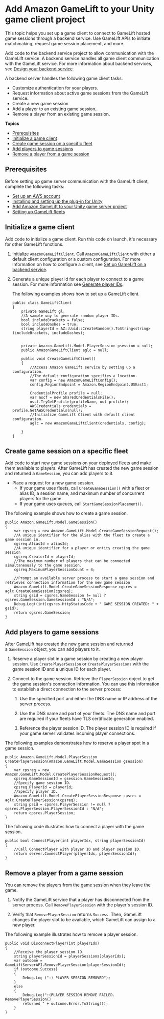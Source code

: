 # Add Amazon GameLift to your Unity game client project<a name="integration-unity-client"></a>

This topic helps you set up a game client to connect to GameLift hosted game sessions through a backend service\. Use GameLift APIs to initiate matchmaking, request game session placement, and more\. 

Add code to the backend service project to allow communication with the GameLift service\. A backend service handles all game client communication with the GameLift service\. For more information about backend services, see [Design your backend service](gamelift_quickstart_customservers_designbackend.md)\.

 A backend server handles the following game client tasks: 
+ Customize authentication for your players\. 
+ Request information about active game sessions from the GameLift service\.
+ Create a new game session\.
+ Add a player to an existing game session\.\.
+ Remove a player from an existing game session\.

**Topics**
+ [Prerequisites](#integration-unity-client-prereq)
+ [Initialize a game client](#integration-unity-client-initialize)
+ [Create game session on a specific fleet](#integration-unity-client-game-session)
+ [Add players to game sessions](#integration-unity-client-add-player)
+ [Remove a player from a game session](#integration-unity-client-remove-player)

## Prerequisites<a name="integration-unity-client-prereq"></a>

Before setting up game server communication with the GameLift client, complete the following tasks: 
+ [Set up an AWS account](setting-up-aws-login.md)
+ [Installing and setting up the plug\-in for Unity](unity-plug-in-install.md)
+ [Add Amazon GameLift to your Unity game server project](integration-unity-server.md)
+ [Setting up GameLift fleets](fleets-intro.md)

## Initialize a game client<a name="integration-unity-client-initialize"></a>

Add code to initialize a game client\. Run this code on launch, it's necessary for other GameLift functions\. 

1. Initialize `AmazonGameLiftClient`\. Call `AmazonGameLiftClient` with either a default client configuration or a custom configuration\. For more information on how to configure a client, see [Set up GameLift on a backend service](gamelift-sdk-client-api.md#gamelift-sdk-client-api-initialize)\. 

1. Generate a unique player id for each player to connect to a game session\. For more information see [Generate player IDs](player-sessions-player-identifiers.md)\. 

   The following examples shows how to set up a GameLift client\. 

   ```
   public class GameLiftClient
   {
       private GameLift gl;
       //A sample way to generate random player IDs. 
       bool includeBrackets = false;
       bool includeDashes = true;
       string playerId = AZ::Uuid::CreateRandom().ToString<string>(includeBrackets, includeDashes);
   		
       
       private Amazon.GameLift.Model.PlayerSession psession = null;
       public AmazonGameLiftClient aglc = null;
   
       public void CreateGameLiftClient()
       {
           //Access Amazon GameLift service by setting up a configuration. 
           //The default configuration specifies a location. 
           var config = new AmazonGameLiftConfig();
           config.RegionEndpoint = Amazon.RegionEndpoint.USEast1;
      
           CredentialProfile profile = null;
           var nscf = new SharedCredentialsFile();
           nscf.TryGetProfile(profileName, out profile);
           AWSCredentials credentials = profile.GetAWSCredentials(null); 
           //Initialize GameLift Client with default client configuration.
           aglc = new AmazonGameLiftClient(credentials, config); 
           
       }
   }
   ```

## Create game session on a specific fleet<a name="integration-unity-client-game-session"></a>

Add code to start new game sessions on your deployed fleets and make them available to players\. After GameLift has created the new game session and returned a `GameSession`, you can add players to it\. 
+ Place a request for a new game session\. 
  + If your game uses fleets, call `CreateGameSession()` with a fleet or alias ID, a session name, and maximum number of concurrent players for the game\.
  + If your game uses queues, call `StartGameSessionPlacement()`\.

 The following example shows how to create a game session\. 

```
public Amazon.GameLift.Model.GameSession()
{
    var cgsreq = new Amazon.GameLift.Model.CreateGameSessionRequest();
    //A unique identifier for the alias with the fleet to create a game session in.
    cgsreq.AliasId = aliasId; 
    //A unique identifier for a player or entity creating the game session 
    cgsreq.CreatorId = playerId; 
    //The maximum number of players that can be connected simultaneously to the game session.
    cgsreq.MaximumPlayerSessionCount = 4; 
						
    //Prompt an available server process to start a game session and retrieves connection information for the new game session
    Amazon.GameLift.Model.CreateGameSessionResponse cgsres = aglc.CreateGameSession(cgsreq);
    string gsid = cgsres.GameSession != null ? cgsres.GameSession.GameSessionId : "N/A";
    Debug.Log((int)cgsres.HttpStatusCode + " GAME SESSION CREATED: " + gsid);
    return cgsres.GameSession;
}
```

## Add players to game sessions<a name="integration-unity-client-add-player"></a>

After GameLift has created the new game session and returned a `GameSession` object, you can add players to it\.

1. Reserve a player slot in a game session by creating a new player session\. Use `CreatePlayerSession` or `CreatePlayerSessions` with the game session ID and a unique ID for each player\.

1. Connect to the game session\. Retrieve the `PlayerSession` object to get the game session's connection information\. You can use this information to establish a direct connection to the server process: 

   1. Use the specified port and either the DNS name or IP address of the server process\.

   1. Use the DNS name and port of your fleets\. The DNS name and port are required if your fleets have TLS certificate generation enabled\. 

   1. Reference the player session ID\. The player session ID is required if your game server validates incoming player connections\.

The following examples demonstrates how to reserve a player spot in a game session\. 

```
public Amazon.GameLift.Model.PlayerSession CreatePlayerSession(Amazon.GameLift.Model.GameSession gsession)
{
    var cpsreq = new Amazon.GameLift.Model.CreatePlayerSessionRequest();
    cpsreq.GameSessionId = gsession.GameSessionId; 
    //Specify game session ID.
    cpsreq.PlayerId = playerId; 
    //Specify player ID.
    Amazon.GameLift.Model.CreatePlayerSessionResponse cpsres = aglc.CreatePlayerSession(cpsreq);
    string psid = cpsres.PlayerSession != null ? cpsres.PlayerSession.PlayerSessionId : "N/A";
    return cpsres.PlayerSession;  
}
```

The following code illustrates how to connect a player with the game session\.

```
public bool ConnectPlayer(int playerIdx, string playerSessionId)
{
    //Call ConnectPlayer with player ID and player session ID. 
    return server.ConnectPlayer(playerIdx, playerSessionId);
}
```

## Remove a player from a game session<a name="integration-unity-client-remove-player"></a>

You can remove the players from the game session when they leave the game\.

1. Notify the GameLift service that a player has disconnected from the server process\. Call `RemovePlayerSession` with the player's session ID\.

1. Verify that `RemovePlayerSession` returns `Success`\. Then, GameLift changes the player slot to be available, which GameLift can assign to a new player\. 

 The following example illustrates how to remove a player session\. 

```
public void DisconnectPlayer(int playerIdx)
{
    //Receive the player session ID. 
    string playerSessionId = playerSessions[playerIdx];
    var outcome = GameLiftServerAPI.RemovePlayerSession(playerSessionId);
    if (outcome.Success)
    {
        Debug.Log (":) PLAYER SESSION REMOVED");
    }
    else
    {
        Debug.Log(":(PLAYER SESSION REMOVE FAILED. RemovePlayerSession()
        returned " + outcome.Error.ToString());
    }
}
```